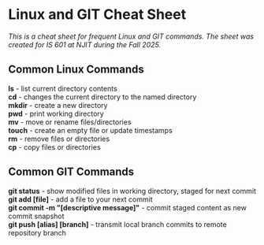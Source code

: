 # Linux and GIT Cheat Sheet
_This is a cheat sheet for frequent Linux and GIT commands. The sheet was created for IS 601 at NJIT during the  Fall 2025._
## Common Linux Commands
**ls** - list current directory contents  
**cd** - changes the current directory to the named directory    
**mkdir** - create a new directory  
**pwd** - print working directory  
**mv** - move or rename files/directories  
**touch** - create an empty file or update timestamps  
**rm** - remove files or directories  
**cp** - copy files or directories  
## Common GIT Commands  
**git status** - show modified files in working directory, staged for next commit  
**git add [file]** - add a file to your next commit  
**git commit -m "[descriptive message]"** - commit staged content as new commit snapshot  
**git push [alias] [branch]** - transmit local branch commits to remote repository branch  


